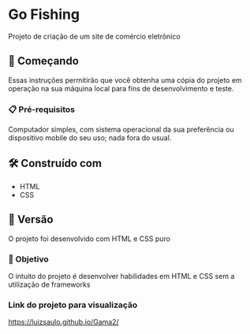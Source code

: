 # Go Fishing 
Projeto de criação de um site de comércio eletrônico
## 🚀 Começando

Essas instruções permitirão que você obtenha uma cópia do projeto em operação na sua máquina local para fins de desenvolvimento e teste.
### 📋 Pré-requisitos

Computador simples, com sistema operacional da sua preferência ou dispositivo mobile do seu uso; nada fora do usual.
## 🛠️ Construído com
* HTML
* CSS

## 📌 Versão
O projeto foi desenvolvido com HTML e CSS puro

### 🔩 Objetivo
O intuito do projeto é desenvolver habilidades em HTML e CSS sem a utilização de frameworks

### Link do projeto para visualização
https://luizsaulo.github.io/Gama2/